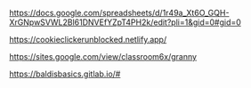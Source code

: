 https://docs.google.com/spreadsheets/d/1r49a_Xt6O_GQH-XrGNpwSVWL2Bl61DNVEfYZpT4PH2k/edit?pli=1&gid=0#gid=0

https://cookieclickerunblocked.netlify.app/

https://sites.google.com/view/classroom6x/granny	

https://baldisbasics.gitlab.io/#		
